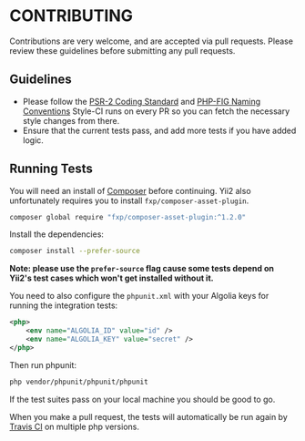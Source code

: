 # CONTRIBUTING

Contributions are very welcome, and are accepted via pull requests. Please review these guidelines before submitting any pull requests.

## Guidelines

* Please follow the [PSR-2 Coding Standard](https://github.com/php-fig/fig-standards/blob/master/accepted/PSR-2-coding-style-guide.md) and [PHP-FIG Naming Conventions](https://github.com/php-fig/fig-standards/blob/master/bylaws/002-psr-naming-conventions.md) Style-CI runs on every PR so you can fetch the necessary style changes from there.
* Ensure that the current tests pass, and add more tests if you have added logic.

## Running Tests

You will need an install of [Composer](https://getcomposer.org) before continuing. Yii2 also unfortunately requires you to install `fxp/composer-asset-plugin`.

```bash
composer global require "fxp/composer-asset-plugin:^1.2.0"
```

Install the dependencies:

```bash
composer install --prefer-source
```
**Note: please use the `prefer-source` flag cause some tests depend on Yii2's test cases which won't get installed without it.** 

You need to also configure the `phpunit.xml` with your Algolia keys for running the integration tests:
```xml
<php>
    <env name="ALGOLIA_ID" value="id" />
    <env name="ALGOLIA_KEY" value="secret" />
</php>

```

Then run phpunit:

```bash
php vendor/phpunit/phpunit/phpunit
```

If the test suites pass on your local machine you should be good to go.

When you make a pull request, the tests will automatically be run again by [Travis CI](https://travis-ci.org/) on multiple php versions.
